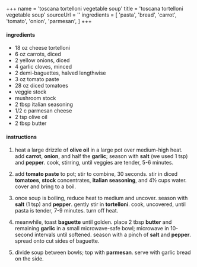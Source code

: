 +++
name = 'toscana tortelloni vegetable soup'
title = 'toscana tortelloni vegetable soup'
sourceUrl = ''
ingredients = [
  'pasta',
  'bread',
  'carrot',
  'tomato',
  'onion',
  'parmesan',
]
+++

#### ingredients

- 18 oz cheese tortelloni
- 6 oz carrots, diced
- 2 yellow onions, diced
- 4 garlic cloves, minced
- 2 demi-baguettes, halved lengthwise
- 3 oz tomato paste
- 28 oz diced tomatoes
- veggie stock
- mushroom stock
- 2 tbsp italian seasoning
- 1/2 c parmesan cheese
- 2 tsp olive oil
- 2 tbsp butter

#### instructions

1. heat a large drizzle of **olive oil** in a large pot over medium-high heat. add **carrot**, **onion**, and half the **garlic**; season with **salt** (we used 1 tsp) and **pepper**. cook, stirring, until veggies are tender, 5-6 minutes.

2. add **tomato paste** to pot; stir to combine, 30 seconds. stir in diced **tomatoes**, **stock** concentrates, **italian seasoning**, and 4½ cups water. cover and bring to a boil.

3. once soup is boiling, reduce heat to medium and uncover. season with **salt** (1 tsp) and **pepper**. gently stir in **tortelloni**. cook, uncovered, until pasta is tender, 7-9 minutes. turn off heat.

4. meanwhile, toast **baguette** until golden. place 2 tbsp **butter** and remaining **garlic** in a small microwave-safe bowl; microwave in 10-second intervals until softened. season with a pinch of **salt** and **pepper**. spread onto cut sides of baguette.

5. divide soup between bowls; top with **parmesan**. serve with garlic bread on the side.